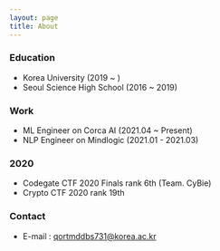 ```yaml
---
layout: page
title: About
---
```


### Education
* Korea University (2019 ~ )
* Seoul Science High School (2016 ~ 2019)

### Work
* ML Engineer on Corca AI (2021.04 ~ Present)
* NLP Engineer on Mindlogic (2021.01 - 2021.03)

### 2020
* Codegate CTF 2020 Finals rank 6th (Team. CyBie)
* Crypto CTF 2020 rank 19th

### Contact
* E-mail : qortmddbs731@korea.ac.kr